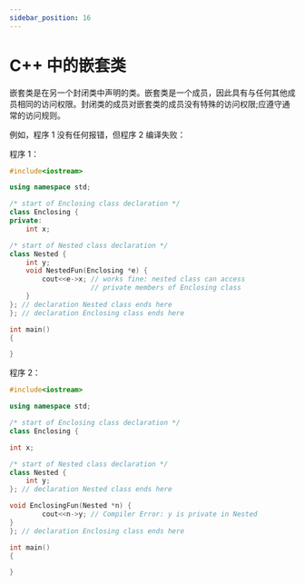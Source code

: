 ```yaml
---
sidebar_position: 16
---
```


# C++ 中的嵌套类

嵌套类是在另一个封闭类中声明的类。嵌套类是一个成员，因此具有与任何其他成员相同的访问权限。封闭类的成员对嵌套类的成员没有特殊的访问权限;应遵守通常的访问规则。

例如，程序 1 没有任何报错，但程序 2 编译失败：

程序 1：

```cpp
#include<iostream>

using namespace std;

/* start of Enclosing class declaration */
class Enclosing {
private:
	int x;

/* start of Nested class declaration */
class Nested {
	int y;
	void NestedFun(Enclosing *e) {
		cout<<e->x; // works fine: nested class can access
					// private members of Enclosing class
	}
}; // declaration Nested class ends here
}; // declaration Enclosing class ends here

int main()
{

}
```

程序 2：

```cpp
#include<iostream>

using namespace std;

/* start of Enclosing class declaration */
class Enclosing {

int x;

/* start of Nested class declaration */
class Nested {
	int y;
}; // declaration Nested class ends here

void EnclosingFun(Nested *n) {
		cout<<n->y; // Compiler Error: y is private in Nested
}
}; // declaration Enclosing class ends here

int main()
{

}

```
